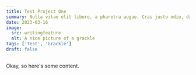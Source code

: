```yaml
---
title: Test Project One
summary: Nulla vitae elit libero, a pharetra augue. Cras justo odio, dapibus ac facilisis in, egestas eget quam. Maecenas faucibus mollis interdum. Donec sed odio dui.
date: 2023-03-16
image:
  src: writingfeature
  alt: A nice picture of a grackle
tags: ['Test', 'Grackle']
draft: false
---
```


Okay, so here's some content.

